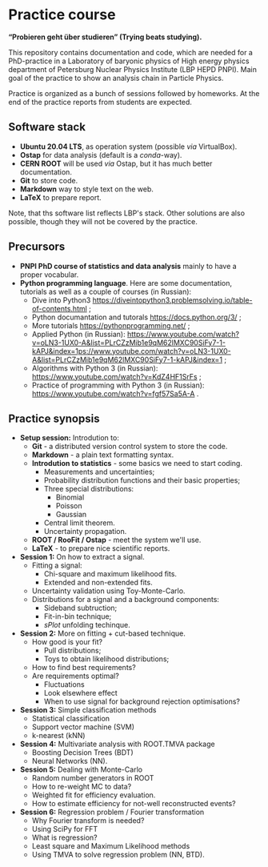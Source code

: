 # Practice course

**__“Probieren geht über studieren” (Trying beats studying).__**

This repository contains documentation and code, which are needed for a PhD-practice in a Laboratory of baryonic physics of High energy physics department of Petersburg Nuclear Physics Institute (LBP HEPD PNPI). Main goal of the practice to show an analysis chain in Particle Physics.

Practice is organized as a bunch of sessions followed by homeworks. At the end of the practice reports from students are expected.

## Software stack
 * **Ubuntu 20.04 LTS**, as operation system (possible _via_ VirtualBox).
 * **Ostap** for data analysis (default is a _conda_-way).
 * **CERN ROOT** will be used _via_ Ostap, but it has much better documentation.
 * **Git** to store code.
 * **Markdown**  way to style text on the web.
 * **LaTeX** to prepare report.

Note, that ths software list reflects LBP's stack. Other solutions are also possible, though they will not be covered by the practice.
 
## Precursors
* **PNPI PhD course of statistics and data analysis** mainly to have a proper vocabular.
* **Python programming language**. Here are some documentation, tutorials as well as a couple of courses (in Russian):
  - Dive into Python3 https://diveintopython3.problemsolving.io/table-of-contents.html ;
  - Python documantation and tutorals https://docs.python.org/3/ ; 
  - More tutorials https://pythonprogramming.net/ ;
  - Applied Python (in Russian): https://www.youtube.com/watch?v=oLN3-1UX0-A&list=PLrCZzMib1e9qM62lMXC90SiFy7-1-kAPJ&index=1ps://www.youtube.com/watch?v=oLN3-1UX0-A&list=PLrCZzMib1e9qM62lMXC90SiFy7-1-kAPJ&index=1 ;
  - Algorithms with Python 3 (in Russian): https://www.youtube.com/watch?v=KdZ4HF1SrFs ;
  - Practice of programming with Python 3 (in Russian): https://www.youtube.com/watch?v=fgf57Sa5A-A .

## Practice synopsis
  * **Setup session:** Introdution to:
    * **Git** - a distributed version control system to store the code.
    * **Markdown** - a plain text formatting syntax.
    * **Introdution to statistics** - some basics we need to start coding.
      - Measurements and uncertainties;
      - Probability distribution functions and their basic properties;
      - Three special distributions:
        - Binomial
        - Poisson
        - Gaussian
      - Central limit theorem.
      - Uncertainty propagation.
    * **ROOT / RooFit / Ostap** - meet the system we'll use.
    * **LaTeX** - to prepare nice scientific reports.
  * **Session 1:** On how to extract a signal.
    * Fitting a signal:
      - Chi-square and maximum likelihood fits.
      - Extended and non-extended fits.
    * Uncertainty validation using Toy-Monte-Carlo.
    * Distributions for a signal and a background components:
      - Sideband subtruction;
      - Fit-in-bin technique;
      - _sPlot_ unfolding techinque.
  * **Session 2:** More on fitting + cut-based technique.
    * How good is your fit?
      - Pull distributions;
      - Toys to obtain likelihood distributions;
    * How to find best requirements?
    * Are requirements optimal?
      - Fluctuations
      - Look elsewhere effect
      - When to use signal for background rejection optimisations?
  * **Session 3:** Simple classification methods
    * Statistical classification
    * Support vector machine (SVM)
    * k-nearest (kNN)
  * **Session 4:** Multivariate analysis with ROOT.TMVA package 
    * Boosting Decision Trees (BDT)
    * Neural Networks (NN).
  * **Session 5:** Dealing with Monte-Carlo
    * Random number generators in ROOT
    * How to re-weight MC to data?
    * Weighted fit for efficiency evaluation.
    * How to estimate efficiency for not-well reconstructed events?
  * **Session 6:** Regression problem / Fourier transformation
    * Why Fourier transform is needed?
    * Using SciPy for FFT
    * What is regression?
    * Least square and Maximum Likelihood methods
    * Using TMVA to solve regression problem (NN, BTD).

